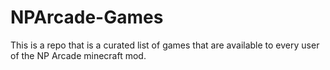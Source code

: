 # NPArcade-Games
This is a repo that is a curated list of games that are available to every user of the NP Arcade minecraft mod.
